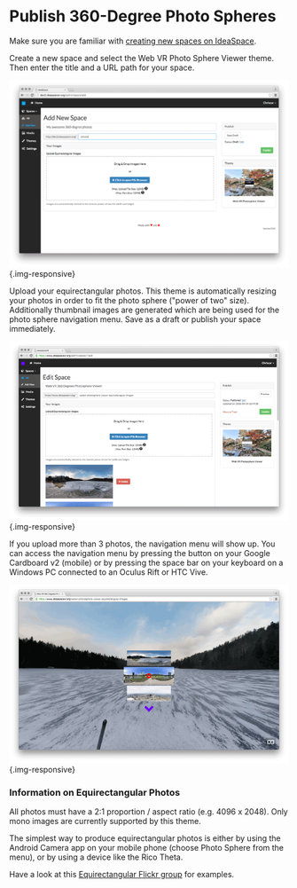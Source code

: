 # Publish 360-Degree Photo Spheres

Make sure you are familiar with [creating new spaces on IdeaSpace](/documentation/{{version}}/getting-started).

Create a new space and select the Web VR Photo Sphere Viewer theme. Then enter the title and a URL path for your space.

![WebVR Photo Sphere Viewer IdeaSpace](/assets/documentation/images/webvr-photo-sphere-viewer-ideaspace.png "WebVR Photo Sphere Viewer IdeaSpace") {.img-responsive}

Upload your equirectangular photos. This theme is automatically resizing your photos in order to fit the photo sphere ("power of two" size). Additionally thumbnail images are generated which are being used for the photo sphere navigation menu. Save as a draft or publish your space immediately.   

![WebVR Photo Sphere Viewer IdeaSpace Upload Photos](/assets/documentation/images/webvr-photo-sphere-viewer-ideaspace-upload-photos.png "WebVR Photo Sphere Viewer IdeaSpace Upload Photos") {.img-responsive}

If you upload more than 3 photos, the navigation menu will show up. You can access the navigation menu by pressing the button on your Google Cardboard v2 (mobile) or by pressing the space bar on your keyboard on a Windows PC connected to an Oculus Rift or HTC Vive.

![WebVR Photo Sphere Viewer IdeaSpace Access Navigation Menu](/assets/documentation/images/webvr-photo-sphere-viewer-ideaspace-access-navigation-menu.png "WebVR Photo Sphere Viewer IdeaSpace Access Navigation Menu") {.img-responsive}

### Information on Equirectangular Photos

All photos must have a 2:1 proportion / aspect ratio (e.g. 4096 x 2048). Only mono images are currently supported by this theme. 

The simplest way to produce equirectangular photos is either by using the Android Camera app on your mobile phone (choose Photo Sphere from the menu), or by using a device like the Rico Theta.   

Have a look at this [Equirectangular Flickr group](https://www.flickr.com/groups/equirectangular/) for examples.
